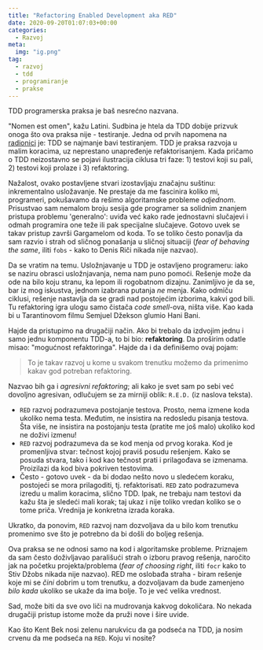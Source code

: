 ```yaml
---
title: "Refactoring Enabled Development aka RED"
date: 2020-09-20T01:07:03+00:00
categories:
  - Razvoj
meta:
  img: "ig.png"
tag:
  - razvoj
  - tdd
  - programiranje
  - prakse
---
```


TDD programerska praksa je baš nesrećno nazvana.

<!--more-->

"Nomen est omen", kažu Latini. Sudbina je htela da TDD dobije prizvuk onoga što ova praksa nije - testiranje. Jedna od prvih napomena na [radionici](https://oblacodemia.com) je: TDD se najmanje bavi testiranjem. TDD je praksa razvoja u malim koracima, uz neprestano unapređenje refaktorisanjem. Kada pričamo o TDD neizostavno se pojavi ilustracija ciklusa tri faze: 1) testovi koji su pali, 2) testovi koji prolaze i 3) refaktoring.

Nažalost, ovako postavljene stvari izostavljaju značajnu suštinu: inkrementalno usložavanje. Ne prestaje da me fascinira koliko mi, programeri, pokušavamo da rešimo algoritamske probleme _odjednom_. Prisustvao sam nemalom broju sesija gde programer sa solidnim znanjem pristupa problemu 'generalno': uviđa već kako rade jednostavni slučajevi i odmah programira one teže ili pak specijalne slučajeve. Gotovo uvek se takav pristup završi Gargamelom od koda. To se toliko često ponavlja da sam razvio i strah od sličnog ponašanja u sličnoj situaciji (_fear of behaving the same_, iliti `fobs` - kako to Denis Riči nikada nije nazvao).

Da se vratim na temu. Usložnjavanje u TDD je ostavljeno programeru: iako se naziru obrasci usložnjavanja, nema nam puno pomoći. Rešenje može da ode na bilo koju stranu, ka lepom ili rogobatnom dizajnu. Zanimljivo je da se, bar iz mog iskustva, jednom izabrana putanja _ne_ menja. Kako odmiču ciklusi, rešenje nastavlja da se gradi nad postojećim izborima, kakvi god bili. Tu refaktoring igra ulogu samo čistača _code smell_-ova, ništa više. Kao kada bi u Tarantinovom filmu Semjuel Džekson glumio Hani Bani.

Hajde da pristupimo na drugačiji način. Ako bi trebalo da izdvojim jednu i samo jednu komponentu TDD-a, to bi bio: **refaktoring**. Da proširim odatle misao: "mogućnost refaktoringa". Hajde da i da definišemo ovaj pojam:

> To je takav razvoj u kome u svakom trenutku možemo da primenimo kakav god potreban refaktoring.

Nazvao bih ga i _agresivni refaktoring_; ali kako je svet sam po sebi već dovoljno agresivan, odlučujem se za mirniji oblik: `R.E.D.` (iz naslova teksta).

+ `RED` razvoj podrazumeva postojanje testova. Prosto, nema izmene koda ukoliko nema testa. Međutim, ne insistira na redosledu pisanja testova. Šta više, ne insistira na postojanju testa (pratite me još malo) ukoliko kod ne doživi izmenu!
+ `RED` razvoj podrazumeva da se kod menja od prvog koraka. Kod je promenljiva stvar: tečnost kojoj praviš posudu rešenjem. Kako se posuda stvara, tako i kod kao tečnost prati i prilagođava se izmenama. Proizilazi da kod biva pokriven testovima.
+ Često - gotovo uvek - da bi dodao nešto novo u sledećem koraku, postojeći se mora prilagoditi, tj. refaktorisati. `RED` zato podrazumeva izredu u malim koracima, slično TDD. Ipak, ne trebaju nam testovi da kažu šta je sledeći mali korak; taj ukaz i nije toliko vredan koliko se o tome priča. Vrednija je konkretna izrada koraka.

Ukratko, da ponovim, `RED` razvoj nam dozvoljava da u bilo kom trenutku promenimo sve što je potrebno da bi došli do boljeg rešenja.

Ova praksa se ne odnosi samo na kod i algoritamske probleme. Priznajem da sam često doživljavao parališući strah o izboru pravog rešenja, naročito jak na početku projekta/problema (_fear of choosing right_, iliti `focr` kako to Stiv Džobs nikada nije nazvao). RED me oslobađa straha - biram rešenje koje mi se _čini_ dobrim u tom trenutku, a dozvoljavam da bude zamenjeno _bilo kada_ ukoliko se ukaže da ima bolje. To je već velika vrednost.

Sad, može biti da sve ovo liči na mudrovanja kakvog dokoličara. No nekada drugačiji pristup istome može da pruži nove i šire uvide.

Kao što Kent Bek nosi zelenu narukvicu da ga podseća na TDD, ja nosim crvenu da me podseća na `RED`. Koju vi nosite?

